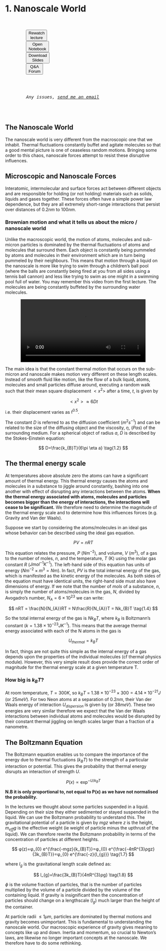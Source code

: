 # 1. Nanoscale World

<link rel="stylesheet" type="text/css" href="../customstyle.css">
<div class="highlight-{Lecture notranslate">
  <div class="highlight">
    <pre>
      <div class="flex-center">
        <button class="styled-button" onclick="window.open('https://echo360.org.uk/section/63794c5e-d933-46e0-a8e1-8f4bfcc8c054/public', '_blank')">Rewatch<br>lecture</button>
        <button class="styled-button" onclick="window.open('https://uniofnottm.sharepoint.com/sites/ForceFunction2025/SiteAssets/Force&Function2025%20Notebook', '_blank')">Open<br>Notebook</button>
        <button class="styled-button" onclick="window.open('ppt_pdfs/Lecture1.pdf', '_blank')">Download<br>Slides</button>
        <button class="styled-button" onclick="window.open('https://moodle.nottingham.ac.uk/mod/forum/view.php?id=8000677', '_blank')">Q&A<br>Forum</button>
      </div>
      <div class=flex-center>
        <em>Any issues, <a href="mailto:mike.i.smith@nottingham.ac.uk?subject=Issue%20with%20accessing%20Class%20Notebook">send me an email</a></em> 
      </div>
    </pre>
   
  </div>
</div>


## The Nanoscale World

The nanoscale world is very different from the macroscopic one that we inhabit. Thermal fluctuations constantly buffet and agitate molecules so that a good mental picture is one of ceaseless random motions. Bringing some order to this chaos, nanoscale forces attempt to resist these disruptive influences.

## Microscopic and Nanoscale Forces

Interatomic, intermolecular and surface forces act between different objects and are responsible for holding (or not holding) materials such as solids, liquids and gases together. These forces often have a simple power law dependence, but they are all extremely short-range interactions that persist over distances of $0.2 nm$ to $100nm$.

### Brownian motion and what it tells us about the micro / nanoscale world

Unlike the macroscopic world, the motion of atoms, molecules and sub-micron particles is dominated by the thermal fluctuations of atoms and molecules that surround them. Each object is constantly being pummeled by atoms and molecules in their environment which are in turn being pummeled by their neighbours. This means that motion through a liquid on the nanoscale is more like trying to swim through a children’s ball pool (where the balls are constantly being fired at you from all sides using a tennis ball cannon) and less like trying to swim as one might in a swimming pool full of water. You may remember this video from the first lecture. The molecules are being constantly buffeted by the surrounding water molecules.

<div style="text-align: center;">
<video width="80%" controls>
  <source src="media/vid1_1.mkv" type="video/mp4">
  Your browser does not support the video tag.
</video>
</div>

The main idea is that the constant thermal motion that occurs on the sub-micron and nanoscale makes motion very different on these length scales. Instead of smooth fluid like motion, like the flow of a bulk liquid, atoms, molecules and small particles diffuse around, executing a random walk such that their mean square displacement $<x^{2}>$ after a time, $t$, is given by


$$
<x^{2}> \approx 6Dt	\tag{1.1}
$$


i.e. their displacement varies as $t^{0.5}$.

The constant $D$ is referred to as the diffusion coefficient ($m^2s^{-1}$) and can be related to the size of the diffusing object and the viscosity, $\eta$, ($Pas$) of the surrounding medium. For a spherical object of radius $a$, $D$ is described by the Stokes-Einstein equation:

$$
D=\frac{k_{B}T}{6\pi \eta a}	\tag{1.2}
$$

## The thermal energy scale

At temperatures above absolute zero the atoms can have a significant amount of thermal energy. This thermal energy causes the atoms and molecules in a substance to jiggle around constantly, bashing into one another with effect of disrupting any interactions between the atoms. **When the thermal energy associated with atoms, molecules and particles becomes bigger than the energy of interactions, the interactions will cease to be significant.** We therefore need to determine the magnitude of the thermal energy scale and to determine how this influences forces (e.g. Gravity and Van der Waals).

Suppose we start by considering the atoms/molecules in an ideal gas whose behavior can be described using the ideal gas equation.

$$
PV=nRT	\tag{1.3}
$$

This equation relates the pressure, $P$ ($Nm^{-2}$), and volume, $V$ ($m^{3}$), of a gas to the number of moles, $n$, and the temperature, $T$ (K) using the molar gas constant $R$ ($Jmol^{-1}K^{-1}$). The left-hand side of this equation has units of energy ($Nm^{-2} \times m^3 = Nm$). In fact, $PV$ is the total internal energy of the gas, which is manifested as the kinetic energy of the molecules. As both sides of the equation must have identical units, the right-hand side must also have dimensions of energy. If we note that the number of $mols$ of a substance, $n$, is simply the number of atoms/molecules in the gas, $N$, divided by Avogadro’s number, $N_A=6 \times 10^{23}$ we can write:

$$
nRT = \frac{N}{N_{A}}RT = N\frac{R}{N_{A}}T = Nk_{B}T	\tag{1.4}
$$

So the total internal energy of the gas is $Nk_{B}T$, where $k_{B}$ is Boltzmann’s constant ($k=1.38 \times 10^{-23} JK^{-1}$). This means that the average thermal energy associated with each of the N atoms in the gas is

$$
U_{thermal} = k_{B}T	\tag{1.5}
$$

In fact, things are not quite this simple as the internal energy of a gas depends upon the properties of the individual molecules (cf thermal physics module). However, this very simple result does provide the correct order of magnitude for the thermal energy scale at a given temperature T.

### How big is $k_BT$?

At room temperature, $T=300 K$, so $k_{B}T$ = $1.38 \times 10^{-23} \times 300 = 4.14 \times 10^{-21} J$ (or $25 meV$). For two Neon atoms at a separation of $0.2 nm$, their Van der Waals energy of interaction $U_{dispersion}$ is given by (or $38 meV$). These two energies are very similar therefore we expect that the Van der Waals interactions between individual atoms and molecules would be disrupted by their constant thermal jiggling on length scales larger than a fraction of a nanometre. 

## The Boltzmann Equation

The Boltzmann equation enables us to compare the importance of the energy due to thermal fluctuations ($k_{B}T$) to the strength of a particular interaction or potential. This gives the probability that thermal energy disrupts an interaction of strength $U$.

$$
P(x) \propto \exp^{-U/k_B T}	\tag{1.6}
$$

**N.B it is only proportional to, not equal to P(x) as we have not normalised the probability.**

In the lectures we thought about some particles suspended in a liquid. Depending on their size they either sedimented or stayed suspended in the liquid. We can use the Boltzmann probability to understand this. The gravitational potential of a particle is given by $mgz$ where $z$ is the height, $m_{eff}g$ is the effective weight (ie weight of particle minus the upthrust of the liquid). We can therefore rewrite the Boltzmann probability in terms of the concentration of particles at different heights.

$$
φ(z)=φ_{0} e^{\frac{-mgz}{k_{B}T}}=φ_{0} e^{\frac{-4πR^{3}ρgz}{3k_{B}T}}=φ_{0} e^{\frac{-z}{l_{g}}}	\tag{1.7}
$$

where $l_g$ is the gravitational length scale defined as:

$$
l_{g}=\frac{3k_{B}T}{4πR^{3}ρg}	\tag{1.8}
$$

$\phi$ is the volume fraction of particles, that is the number of particles multiplied by the volume of a particle divided by the volume of the containing liquid. If gravity is insignificant then the concentration of particles should change on a lengthscale ($l_{g}$) much larger than the height of the container.

At particle radii $\le 1{\mu}m$, particles are dominated by thermal motions and gravity becomes unimportant. This is fundamental to understanding the nanoscale world. Our macroscopic experience of gravity gives meaning to concepts like up and down. Inertia and momentum, so crucial to Newton’s laws, are likewise no longer important concepts at the nanoscale. We therefore have to do some rethinking.



